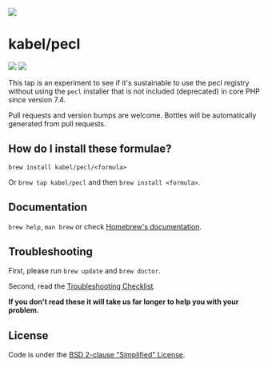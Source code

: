 ![](https://repository-images.githubusercontent.com/198321627/2fbdcd80-f858-11ea-9918-e98efc78da29)

# kabel/pecl
![](https://img.shields.io/github/sponsors/kabel?style=social)
![](https://img.shields.io/azure-devops/build/kevinabel0613/kevinabel/1?style=social)

This tap is an experiment to see if it's sustainable to use the pecl registry without using the `pecl` installer that is not included (deprecated) in core PHP since version 7.4.

Pull requests and version bumps are welcome. Bottles will be automatically generated from pull requests.

## How do I install these formulae?
`brew install kabel/pecl/<formula>`

Or `brew tap kabel/pecl` and then `brew install <formula>`.

## Documentation
`brew help`, `man brew` or check [Homebrew's documentation](https://docs.brew.sh).

## Troubleshooting
First, please run `brew update` and `brew doctor`.

Second, read the [Troubleshooting Checklist](https://docs.brew.sh/Troubleshooting).

**If you don't read these it will take us far longer to help you with your problem.**

## License
Code is under the [BSD 2-clause "Simplified" License](https://github.com/Homebrew/homebrew-core/blob/master/LICENSE.txt).
